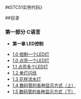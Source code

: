 #《STC51实例代码》

##目录
### 第一部分 C语言
* **第一章 LED控制**
 - [1.0 控制一个LED灯](1.0.c)
 - [1.0 点亮一个LED灯](点亮一个LED灯.c)
 - [1.1 点亮多个LED灯](点亮多个LED灯.c)
 - [1.2 单灯闪烁](单灯闪烁.c)
 - [1.3 花样流水灯](花样流水灯.c)
 - [1.4 数码管的各种显示方式（上）](数码管的各种显示方式1.c)
 - [1.5 数码管的各种显示方式（下）](数码管的各种显示方式2.c)

 
